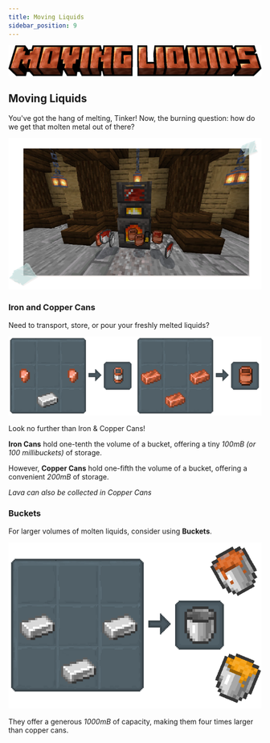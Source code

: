 ```yaml
---
title: Moving Liquids
sidebar_position: 9
---
```


![Moving Liquids](../../_assets/images/tinkers-moving_liquids.png)

## Moving Liquids

You've got the hang of melting, Tinker! Now, the burning question: how do we get that molten metal out of there?

![Cans and Melter](../../_assets/images/tinkers-cans_and_melter.webp)

### Iron and Copper Cans

Need to transport, store, or pour your freshly melted liquids? 

![Cans Recipe](../../_assets/images/tinkers-cans_recipe.png)

Look no further than Iron & Copper Cans!

**Iron Cans** hold one-tenth the volume of a bucket, offering a tiny *100mB (or 100 millibuckets)* of storage.

However, **Copper Cans** hold one-fifth the volume of a bucket, offering a convenient *200mB* of storage.

*Lava can also be collected in Copper Cans*

### Buckets

For larger volumes of molten liquids, consider using **Buckets**.
 
![Bucket Recipe](../../_assets/images/tinkers-bucket_recipe.png)

They offer a generous *1000mB* of capacity, making them four times larger than copper cans.